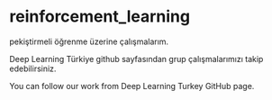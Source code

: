 # reinforcement_learning
pekiştirmeli öğrenme üzerine çalışmalarım.

Deep Learning Türkiye github sayfasından grup çalışmalarımızı takip edebilirsiniz.

You can follow our work from Deep Learning Turkey GitHub page.
